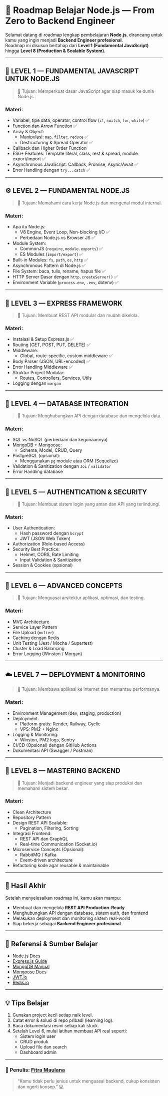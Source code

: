 # 🚀 Roadmap Belajar Node.js — From Zero to Backend Engineer

Selamat datang di roadmap lengkap pembelajaran **Node.js**, dirancang untuk kamu yang ingin menjadi **Backend Engineer profesional**.  
Roadmap ini disusun bertahap dari **Level 1 (Fundamental JavaScript)** hingga **Level 8 (Production & Scalable System)**.

---

## 📘 LEVEL 1 — FUNDAMENTAL JAVASCRIPT UNTUK NODE.JS

> 🎯 Tujuan: Memperkuat dasar JavaScript agar siap masuk ke dunia Node.js.

### Materi:

- Variabel, tipe data, operator, control flow (`if`, `switch`, `for`, `while`) ✅
- Function dan Arrow Function ✅
- Array & Object:
  - Manipulasi: `map`, `filter`, `reduce` ✅
  - Destructuring & Spread Operator ✅
- Callback dan Higher Order Function
- ES6+ Features: Template literal, class, rest & spread, module export/import ✅
- Asynchronous JavaScript: Callback, Promise, Async/Await ✅
- Error Handling dengan `try...catch` ✅

---

## ⚙️ LEVEL 2 — FUNDAMENTAL NODE.JS

> 🎯 Tujuan: Memahami cara kerja Node.js dan mengenal modul internal.

### Materi:

- Apa itu Node.js:
  - V8 Engine, Event Loop, Non-blocking I/O ✅
  - Perbedaan Node.js vs Browser JS ✅
- Module System:
  - CommonJS (`require`, `module.exports`) ✅
  - ES Modules (`import/export`) ✅
- Built-in Modules: `fs`, `path`, `os`, `http` ✅
- Asynchronous Pattern di Node.js ✅
- File System: baca, tulis, rename, hapus file ✅
- HTTP Server Dasar dengan `http.createServer()` ✅
- Environment Variable (`process.env`, `.env`, dotenv) ✅

---

## 🧱 LEVEL 3 — EXPRESS FRAMEWORK

> 🎯 Tujuan: Membuat REST API modular dan mudah dikelola.

### Materi:

- Instalasi & Setup Express.js ✅
- Routing (GET, POST, PUT, DELETE) ✅
- Middleware:
  - Global, route-specific, custom middleware ✅
- Body Parser (JSON, URL-encoded) ✅
- Error Handling Middleware ✅
- Struktur Project Modular:
  - Routes, Controllers, Services, Utils
- Logging dengan `morgan`

---

## 🧩 LEVEL 4 — DATABASE INTEGRATION

> 🎯 Tujuan: Menghubungkan API dengan database dan mengelola data.

### Materi:

- SQL vs NoSQL (perbedaan dan kegunaannya)
- MongoDB + Mongoose:
  - Schema, Model, CRUD, Query
- PostgreSQL (opsional):
  - Menggunakan `pg` module atau ORM (Sequelize)
- Validation & Sanitization dengan `Joi` / `validator`
- Error Handling database

---

## 🔐 LEVEL 5 — AUTHENTICATION & SECURITY

> 🎯 Tujuan: Membuat sistem login yang aman dan API yang terlindungi.

### Materi:

- User Authentication:
  - Hash password dengan `bcrypt`
  - JWT (JSON Web Token)
- Authorization (Role-based Access)
- Security Best Practice:
  - Helmet, CORS, Rate Limiting
  - Input Validation & Sanitization
- Session & Cookies (opsional)

---

## 🧮 LEVEL 6 — ADVANCED CONCEPTS

> 🎯 Tujuan: Menguasai arsitektur aplikasi, optimasi, dan testing.

### Materi:

- MVC Architecture
- Service Layer Pattern
- File Upload (`multer`)
- Caching dengan Redis
- Unit Testing (Jest / Mocha / Supertest)
- Cluster & Load Balancing
- Error Logging (Winston / Morgan)

---

## ☁️ LEVEL 7 — DEPLOYMENT & MONITORING

> 🎯 Tujuan: Membawa aplikasi ke internet dan memantau performanya.

### Materi:

- Environment Management (dev, staging, production)
- Deployment:
  - Platform gratis: Render, Railway, Cyclic
  - VPS: PM2 + Nginx
- Logging & Monitoring:
  - Winston, PM2 logs, Sentry
- CI/CD (Opsional) dengan GitHub Actions
- Dokumentasi API (Swagger / Postman)

---

## 🧠 LEVEL 8 — MASTERING BACKEND

> 🎯 Tujuan: Menjadi backend engineer yang siap produksi dan memahami sistem besar.

### Materi:

- Clean Architecture
- Repository Pattern
- Design REST API Scalable:
  - Pagination, Filtering, Sorting
- Integrasi Frontend:
  - REST API dan GraphQL
  - Real-time Communication (Socket.io)
- Microservice Concepts (Opsional):
  - RabbitMQ / Kafka
  - Event-driven architecture
- Refactoring kode agar reusable & maintainable

---

## 🏁 Hasil Akhir

Setelah menyelesaikan roadmap ini, kamu akan mampu:

- Membuat dan mengelola **REST API Production-Ready**
- Menghubungkan API dengan database, sistem auth, dan frontend
- Melakukan deployment dan monitoring sistem real-world
- Siap bekerja sebagai **Backend Engineer profesional**

---

## 🧭 Referensi & Sumber Belajar

- [Node.js Docs](https://nodejs.org/en/docs)
- [Express.js Guide](https://expressjs.com/)
- [MongoDB Manual](https://www.mongodb.com/docs/)
- [Mongoose Docs](https://mongoosejs.com/docs/)
- [JWT.io](https://jwt.io/)
- [Redis.io](https://redis.io/)

---

## 💡 Tips Belajar

1. Gunakan project kecil setiap naik level.
2. Catat error & solusi di repo pribadi (learning log).
3. Baca dokumentasi resmi setiap kali stuck.
4. Setelah Level 6, mulai latihan membuat API real seperti:
   - Sistem login user
   - CRUD produk
   - Upload file dan search
   - Dashboard admin

---

### 📍 Penulis: [Fitra Maulana](https://github.com/fitramaulana)

> “Kamu tidak perlu jenius untuk menguasai backend, cukup konsisten dan ngerti konsep.” 💻

